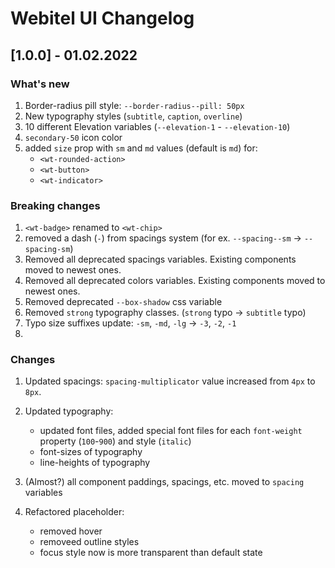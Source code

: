 # Webitel UI Changelog

## [1.0.0] - 01.02.2022

### What's new

1. Border-radius pill style: `--border-radius--pill: 50px`
1. New typography styles (`subtitle`, `caption`, `overline`)
1. 10 different Elevation variables (`--elevation-1` - `--elevation-10`)
1. `secondary-50` icon color
1. added `size` prop with `sm` and `md` values (default is `md`) for:
    - `<wt-rounded-action>`
    - `<wt-button>`
    - `<wt-indicator>`

### Breaking changes

1. `<wt-badge>` renamed to `<wt-chip>`
1. removed a dash (`-`) from spacings system (for ex. `--spacing--sm` -> `--spacing-sm`)
1. Removed all deprecated spacings variables. Existing components moved to newest ones.
1. Removed all deprecated colors variables. Existing components moved to newest ones.
1. Removed deprecated `--box-shadow` css variable 
1. Removed `strong` typography classes. (`strong` typo -> `subtitle` typo)
1. Typo size suffixes update: `-sm`, `-md`, `-lg` -> `-3`, `-2`, `-1`
1.

### Changes

1. Updated spacings: `spacing-multiplicator` value increased from `4px` to `8px`.
1. Updated typography:
    - updated font files, added special font files for each `font-weight`
     property (`100`-`900`) and style (`italic`)
    - font-sizes of typography
    - line-heights of typography
    
1. (Almost?) all component paddings, spacings, etc. moved to `spacing` variables
1. Refactored placeholder: 
    - removed hover
    - removeed outline styles
    - focus style now is more transparent than default state

